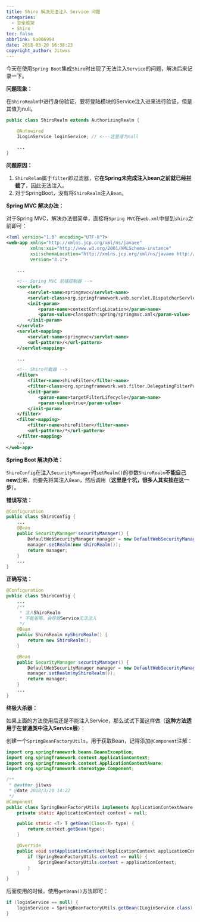 ```yaml
---
title: Shiro 解决无法注入 Service 问题
categories:
  - 安全框架
  - Shiro
toc: false
abbrlink: 6a006994
date: 2018-03-20 16:38:23
copyright_author: Jitwxs
---
```


今天在使用`Spring Boot`集成`Shiro`时出现了无法注入`Service`的问题，解决后来记录一下。

**问题现象：**

在`ShiroRealm`中进行身份验证，要将登陆模块的Service注入进来进行验证，但是其值为null。


```java
public class ShiroRealm extends AuthorizingRealm {

    @Autowired
    ILoginService loginService; // <---这里值为null
    
    ...
}
```

**问题原因：**

 1. `ShiroRelam`属于`filter`即过滤器，它**在Spring未完成注入bean之前就已经拦截了**，因此无法注入。
 2. 对于SpringBoot，没有将`ShiroRealm`注入`Bean`。

**Spring MVC 解决办法：**

对于Spring MVC，解决办法很简单，直接将`Spring MVC`在`web.xml`中提到`shiro`之前即可：

```xml
<?xml version="1.0" encoding="UTF-8"?>
<web-app xmlns="http://xmlns.jcp.org/xml/ns/javaee"
         xmlns:xsi="http://www.w3.org/2001/XMLSchema-instance"
         xsi:schemaLocation="http://xmlns.jcp.org/xml/ns/javaee http://xmlns.jcp.org/xml/ns/javaee/web-app_3_1.xsd"
         version="3.1">
    
    ...

    <!-- Spring MVC 前端控制器 -->
    <servlet>
        <servlet-name>springmvc</servlet-name>
        <servlet-class>org.springframework.web.servlet.DispatcherServlet</servlet-class>
        <init-param>
            <param-name>contextConfigLocation</param-name>
            <param-value>classpath:spring/springmvc.xml</param-value>
        </init-param>
    </servlet>
    <servlet-mapping>
        <servlet-name>springmvc</servlet-name>
        <url-pattern>/</url-pattern>
    </servlet-mapping>

	...

    <!-- Shiro拦截器 -->
    <filter>
        <filter-name>shiroFilter</filter-name>
        <filter-class>org.springframework.web.filter.DelegatingFilterProxy</filter-class>
        <init-param>
            <param-name>targetFilterLifecycle</param-name>
            <param-value>true</param-value>
        </init-param>
    </filter>
    <filter-mapping>
        <filter-name>shiroFilter</filter-name>
        <url-pattern>/*</url-pattern>
    </filter-mapping>
    ...
</web-app>
```

**Spring Boot 解决办法：**

`ShiroConfig`在注入`SecurityManager`时`setRealm()`的参数`ShiroRealm`**不能自己new**出来，而要先将其注入`Bean`，然后调用（**这里是个坑，很多人其实挂在这一步**）。

**错误写法：**

```java
@Configuration
public class ShiroConfig {
    ...
    @Bean
    public SecurityManager securityManager() {
        DefaultWebSecurityManager manager = new DefaultWebSecurityManager();
        manager.setRealm(new shiroRealm());
        return manager;
    }
    ...
}
```

**正确写法：**

```java
@Configuration
public class ShiroConfig {
    ...
    /**
     * 注入ShiroRealm 
     * 不能省略，会导致Service无法注入
     */
    @Bean
    public ShiroRealm myShiroRealm() {
        return new ShiroRealm();
    }

    @Bean
    public SecurityManager securityManager() {
        DefaultWebSecurityManager manager = new DefaultWebSecurityManager();
        manager.setRealm(myShiroRealm());
        return manager;
    }
    ...
}
```

**终极大杀器：**

如果上面的方法使用后还是不能注入Service，那么试试下面这样做（**这种方法适用于在普通类中注入Service层**）：

创建一个`SpringBeanFactoryUtils`，用于获取Bean，记得添加`@Component`注解：

```java
import org.springframework.beans.BeansException;
import org.springframework.context.ApplicationContext;
import org.springframework.context.ApplicationContextAware;
import org.springframework.stereotype.Component;

/**
 * @author jitwxs
 * @date 2018/3/20 14:22
 */
@Component
public class SpringBeanFactoryUtils implements ApplicationContextAware {
    private static ApplicationContext context = null;

    public static <T> T getBean(Class<T> type) {
        return context.getBean(type);
    }

    @Override
    public void setApplicationContext(ApplicationContext applicationContext) throws BeansException {
        if (SpringBeanFactoryUtils.context == null) {
            SpringBeanFactoryUtils.context = applicationContext;
        }
    }
}
```

后面使用的时候，使用`getBean()`方法即可：

```java
if (loginService == null) {
	loginService = SpringBeanFactoryUtils.getBean(ILoginService.class);
}
```

